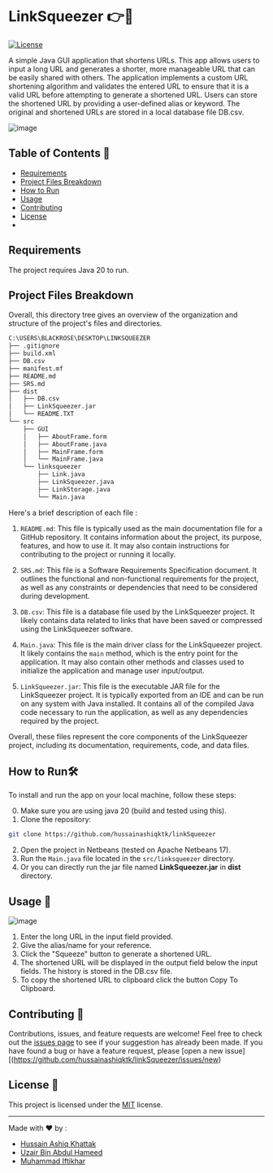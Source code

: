 # LinkSqueezer 👉🔗

[![License](https://img.shields.io/badge/License-MIT-blue.svg)](https://opensource.org/licenses/MIT)

A simple Java GUI application that shortens URLs. This app allows users to input a long URL and generates a shorter, more manageable URL that can be easily shared with others. The application implements a custom URL shortening algorithm and validates the entered URL to ensure that it is a valid URL before attempting to generate a shortened URL. Users can store the shortened URL by providing a user-defined alias or keyword. The original and shortened URLs are stored in a local database file DB.csv.

![image](https://github.com/hussainashiqktk/linkSqueezer/assets/74835399/650dc2c6-f805-4252-ad0c-cea011c7dd67)


## Table of Contents 📜

- [Requirements](#requirements)
- [Project Files Breakdown](#project-files-breakdown)
- [How to Run](#how-to-run-🛠️)
- [Usage](#usage-🚀)
- [Contributing](#contributing)
- [License](#license)
- 
## Requirements
The project requires Java 20 to run.

## Project Files Breakdown

Overall, this directory tree gives an overview of the organization and structure of the project's files and directories.

```sh
C:\USERS\BLACKROSE\DESKTOP\LINKSQUEEZER
├── .gitignore
├── build.xml
├── DB.csv
├── manifest.mf
├── README.md
├── SRS.md
├── dist
│   ├── DB.csv
│   ├── LinkSqueezer.jar
│   └── README.TXT
└── src
    ├── GUI
    │   ├── AboutFrame.form
    │   ├── AboutFrame.java
    │   ├── MainFrame.form
    │   └── MainFrame.java
    └── linksqueezer
        ├── Link.java
        ├── LinkSqueezer.java
        ├── LinkStorage.java
        └── Main.java
```
Here's a brief description of each file : 

1. `README.md`: This file is typically used as the main documentation file for a GitHub repository. It contains information about the project, its purpose, features, and how to use it. It may also contain instructions for contributing to the project or running it locally.

2. `SRS.md`: This file is a Software Requirements Specification document. It outlines the functional and non-functional requirements for the project, as well as any constraints or dependencies that need to be considered during development.

3. `DB.csv`: This file is a database file used by the LinkSqueezer project. It likely contains data related to links that have been saved or compressed using the LinkSqueezer software.

4. `Main.java`: This file is the main driver class for the LinkSqueezer project. It likely contains the `main` method, which is the entry point for the application. It may also contain other methods and classes used to initialize the application and manage user input/output.

5. `LinkSqueezer.jar`: This file is the executable JAR file for the LinkSqueezer project. It is typically exported from an IDE and can be run on any system with Java installed. It contains all of the compiled Java code necessary to run the application, as well as any dependencies required by the project. 

Overall, these files represent the core components of the LinkSqueezer project, including its documentation, requirements, code, and data files.

## How to Run🛠️

To install and run the app on your local machine, follow these steps:

0. Make sure you are using java 20 (build and tested using this).
1. Clone the repository:

```sh
git clone https://github.com/hussainashiqktk/linkSqueezer
```

2. Open the project in Netbeans (tested on Apache Netbeans 17).
3. Run the `Main.java` file located in the `src/linksqueezer` directory.
4. Or you can directly run the jar file named **LinkSqueezer.jar** in **dist** directory. 

## Usage 🚀

![image](https://github.com/hussainashiqktk/linkSqueezer/assets/74835399/1837f514-31a8-491a-8b80-f36b8c4a7063)


1. Enter the long URL in the input field provided.
2. Give the alias/name for your reference.
3. Click the "Squeeze" button to generate a shortened URL.
4. The shortened URL will be displayed in the output field below the input fields. The history is stored in the DB.csv file.
5. To copy the shortened URL to clipboard click the button Copy To Clipboard.

## Contributing 🤝

Contributions, issues, and feature requests are welcome! Feel free to check out the [issues page](https://github.com/hussainashiqktk/linkSqueezer/issues) to see if your suggestion has already been made. If you have found a bug or have a feature request, please [open a new issue][(https://github.com/hussainashiqktk/linkSqueezer/issues/new)

## License 📝

This project is licensed under the [MIT](https://opensource.org/licenses/MIT) license.

---

Made with ❤️ by :
- [Hussain Ashiq Khattak](https://github.com/hussainashiqktk)
- [Uzair Bin Abdul Hameed]()
- [Muhammad Iftikhar]()
